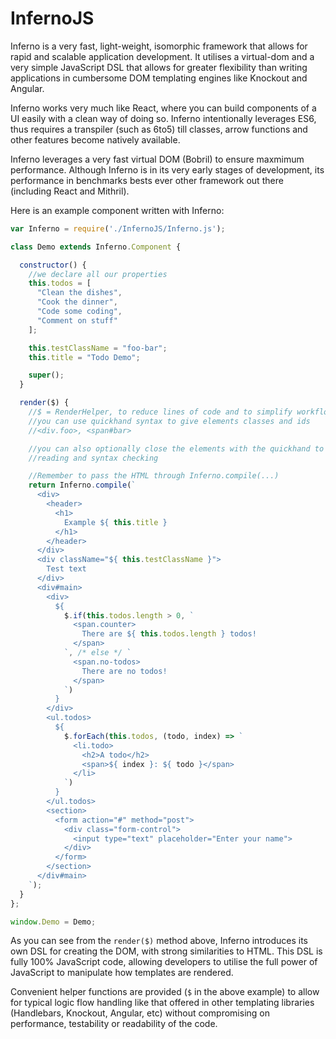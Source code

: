 # InfernoJS

Inferno is a very fast, light-weight, isomorphic framework that allows for rapid
and scalable application development. It utilises a virtual-dom and a very simple
JavaScript DSL that allows for greater flexibility than writing applications in
cumbersome DOM templating engines like Knockout and Angular.

Inferno works very much like React, where you can build components of a UI easily
with a clean way of doing so. Inferno intentionally leverages ES6, thus requires
a transpiler (such as 6to5) till classes, arrow functions and other features become
natively available.

Inferno leverages a very fast virtual DOM (Bobril) to ensure maxmimum performance.
Although Inferno is in its very early stages of development, its performance in
benchmarks bests ever other framework out there (including React and Mithril).

Here is an example component written with Inferno:


```javascript
var Inferno = require('./InfernoJS/Inferno.js');

class Demo extends Inferno.Component {

  constructor() {
    //we declare all our properties
    this.todos = [
      "Clean the dishes",
      "Cook the dinner",
      "Code some coding",
      "Comment on stuff"
    ];

    this.testClassName = "foo-bar";
    this.title = "Todo Demo";

    super();
  }

  render($) {
    //$ = RenderHelper, to reduce lines of code and to simplify workflow
    //you can use quickhand syntax to give elements classes and ids
    //<div.foo>, <span#bar>

    //you can also optionally close the elements with the quickhand to allow for easier
    //reading and syntax checking

    //Remember to pass the HTML through Inferno.compile(...)
    return Inferno.compile(`
      <div>
        <header>
          <h1>
            Example ${ this.title }
          </h1>
        </header>
      </div>
      <div className="${ this.testClassName }">
        Test text
      </div>
      <div#main>
        <div>
          ${
            $.if(this.todos.length > 0, `
              <span.counter>
                There are ${ this.todos.length } todos!
              </span>
            `, /* else */ `
              <span.no-todos>
                There are no todos!
              </span>
            `)
          }
        </div>
        <ul.todos>
          ${
            $.forEach(this.todos, (todo, index) => `
              <li.todo>
                <h2>A todo</h2>
                <span>${ index }: ${ todo }</span>
              </li>
            `)
          }
        </ul.todos>
        <section>
          <form action="#" method="post">
            <div class="form-control">
              <input type="text" placeholder="Enter your name">
            </div>
          </form>
        </section>
      </div#main>
    `);
  }
};

window.Demo = Demo;
```

As you can see from the `render($)` method above, Inferno introduces its own
DSL for creating the DOM, with strong similarities to HTML. This DSL is fully 100% JavaScript code, allowing developers
to utilise the full power of JavaScript to manipulate how templates are rendered.

Convenient helper functions are provided (`$` in the above example) to allow for
typical logic flow handling like that offered in other templating libraries
(Handlebars, Knockout, Angular, etc) without compromising on performance, testability or
readability of the code.
